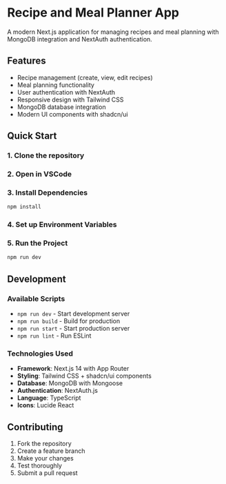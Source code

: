 # Recipe and Meal Planner App

A modern Next.js application for managing recipes and meal planning with MongoDB integration and NextAuth authentication.

## Features

-  Recipe management (create, view, edit recipes)
-  Meal planning functionality
-  User authentication with NextAuth
-  Responsive design with Tailwind CSS
-  MongoDB database integration
-  Modern UI components with shadcn/ui

## Quick Start

### 1. Clone the repository

### 2. Open in VSCode

### 3. Install Dependencies
```bash
npm install
```

### 4. Set up Environment Variables

### 5. Run the Project
```bash
npm run dev
```
## Development

### Available Scripts

- `npm run dev` - Start development server
- `npm run build` - Build for production
- `npm run start` - Start production server
- `npm run lint` - Run ESLint

### Technologies Used

- **Framework**: Next.js 14 with App Router
- **Styling**: Tailwind CSS + shadcn/ui components
- **Database**: MongoDB with Mongoose
- **Authentication**: NextAuth.js
- **Language**: TypeScript
- **Icons**: Lucide React

## Contributing

1. Fork the repository
2. Create a feature branch
3. Make your changes
4. Test thoroughly
5. Submit a pull request
